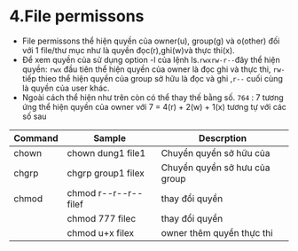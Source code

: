 # 4.File permissons 
- File permissons thể hiện quyền của owner(u), group(g) và o(other) đối với 1 file/thư mục như là quyền đọc(r),ghi(w)và thực thi(x).
- Để xem quyền của sử dụng option -l của lệnh ls.``rwxrw-r--``đây thể hiện quyền: ``rwx`` đầu tiên thể hiện quyền của owner là đọc ghi và thực thi, ``rw-`` tiếp thieo thể hiện quyền của group sở hữu là đọc và ghi ,``r--`` cuối cùng là quyền của user khác.
- Ngoài cách thể hiện như trên còn có thể thay thế bằng số. ``764`` : 7 tương ứng thể hiện quyền của owner với 7 = 4(r) + 2(w) + 1(x) tương tự với các số sau

| Command |Sample| Descrption|
|---------|------|-----------|
|chown|chown dung1 file1|Chuyển quyền sở hữu của |
|chgrp|chgrp group1 filex|Chuyển quyền sở hưu của group|
|chmod|chmod r--r--r-- filef|thay đổi quyền|
||chmod 777 filec|thay đổi quyền|
||chmod u+x filex|owner thêm quyền thực thi|
